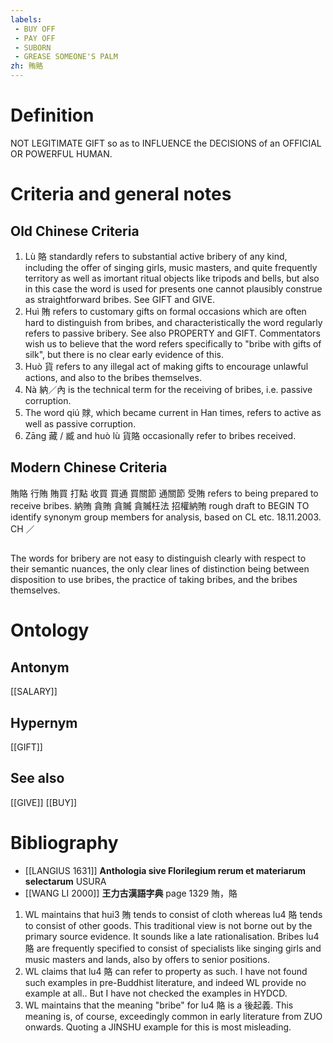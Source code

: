 ```yaml
---
labels: 
 - BUY OFF
 - PAY OFF
 - SUBORN
 - GREASE SOMEONE'S PALM
zh: 賄賂
---
```


# Definition
NOT LEGITIMATE GIFT so as to INFLUENCE the DECISIONS of an OFFICIAL OR POWERFUL HUMAN.
# Criteria and general notes
## Old Chinese Criteria
1. Lù 賂 standardly refers to substantial active bribery of any kind, including the offer of singing girls, music masters, and quite frequently territory as well as imortant ritual objects like tripods and bells, but also in this case the word is used for presents one cannot plausibly construe as straightforward bribes. See GIFT and GIVE.
2. Huì 賄 refers to customary gifts on formal occasions which are often hard to distinguish from bribes, and characteristically the word regularly refers to passive bribery. See also PROPERTY and GIFT. Commentators wish us to believe that the word refers specifically to "bribe with gifts of silk", but there is no clear early evidence of this.
3. Huò 貨 refers to any illegal act of making gifts to encourage unlawful actions, and also to the bribes themselves.
4. Nà 納／內 is the technical term for the receiving of bribes, i.e. passive corruption.
5. The word qiú 賕, which became current in Han times, refers to active as well as passive corruption.
6. Zāng 藏 / 臧 and huò lù 貨賂 occasionally refer to bribes received.
## Modern Chinese Criteria
賄賂
行賄
賄買
打點
收買
買通
買關節
通關節
受賄 refers to being prepared to receive bribes.
納賄
貪賄
貪贓
貪贓枉法
招權納賄
rough draft to BEGIN TO identify synonym group members for analysis, based on CL etc. 18.11.2003. CH ／
## 
The words for bribery are not easy to distinguish clearly with respect to their semantic nuances, the only clear lines of distinction being between disposition to use bribes, the practice of taking bribes, and the bribes themselves.
# Ontology

## Antonym
[[SALARY]]
## Hypernym
[[GIFT]]
## See also
[[GIVE]]
[[BUY]]
# Bibliography
- [[LANGIUS 1631]]
**Anthologia sive Florilegium rerum et materiarum selectarum** 
USURA
- [[WANG LI 2000]]
**王力古漢語字典** page 1329
賄，賂
1. WL maintains that hui3 賄 tends to consist of cloth whereas lu4 賂 tends to consist of other goods.  This traditional view is not borne out by the primary source evidence.  It sounds like a late rationalisation.  Bribes lu4 賂 are frequently specified to consist of specialists like singing girls and music masters and lands, also by offers to senior positions.
2. WL claims that lu4 賂 can refer to property as such.  I have not found such examples in pre-Buddhist literature, and indeed WL provide no example at all..  But I have not checked the examples in HYDCD.
3. WL maintains that the meaning "bribe" for lu4 賂 is a 後起義. This meaning is, of course, exceedingly common in early literature from ZUO onwards. Quoting a JINSHU example for this is most misleading.